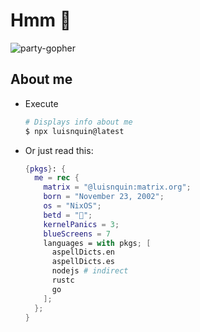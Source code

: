 # Hmm 🎋

![party-gopher](https://media.giphy.com/media/Gh1Jm4GbZU2tH7PHn4/giphy.gif)

## About me

-   Execute

    ```bash
    # Displays info about me
    $ npx luisnquin@latest
    ```

-   Or just read this:

    ```nix
    {pkgs}: {
      me = rec {
        matrix = "@luisnquin:matrix.org";
        born = "November 23, 2002";
        os = "NixOS";
        betd = "🌂";
        kernelPanics = 3;
        blueScreens = 7
        languages = with pkgs; [
          aspellDicts.en
          aspellDicts.es
          nodejs # indirect
          rustc
          go
        ];
      };
    }
    ```
